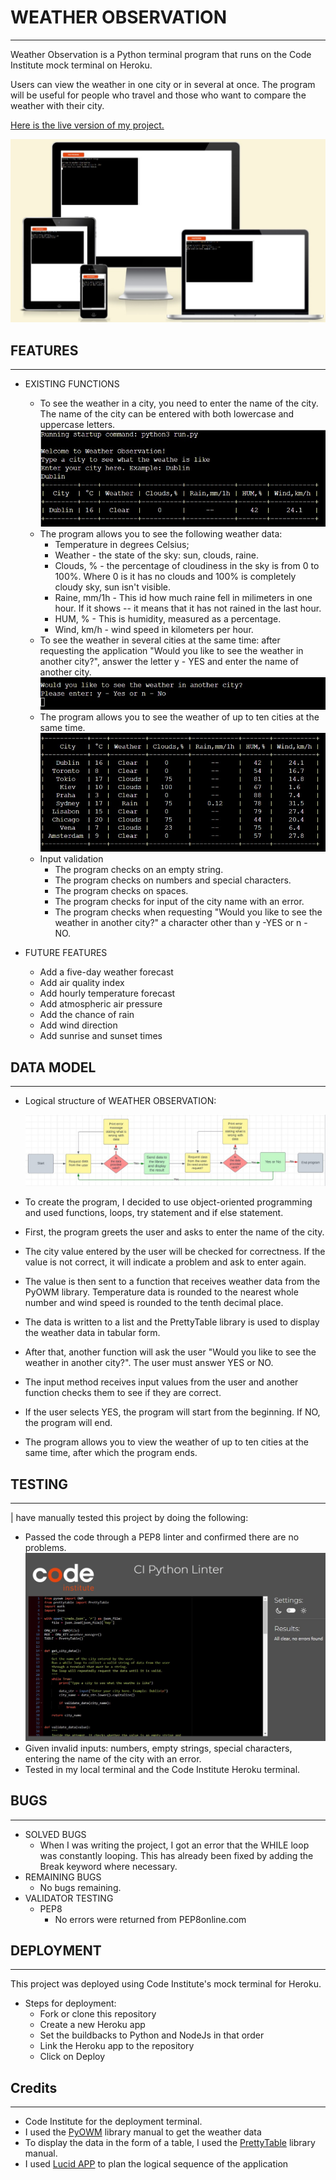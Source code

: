 # WEATHER OBSERVATION
---

Weather Observation is a Python terminal program that runs on the Code Institute mock terminal on Heroku.

Users can view the weather in one city or in several at once.
The program will be useful for people who travel and those who want to compare the weather with their city.

[Here is the live version of my project.](https://weather-observation.herokuapp.com/)

![Responsive site.](assets/images/responsive_page.jpg)


## FEATURES
---
* EXISTING FUNCTIONS
    - To see the weather in a city, you need to enter the name of the city.
    The name of the city can be entered with both lowercase and uppercase letters.
        ![Weather data from one city.](assets/images/one_city.jpg)
    - The program allows you to see the following weather data:
        + Temperature in degrees Celsius;
        + Weather - the state of the sky: sun, clouds, raine.
        + Clouds, % - the percentage of cloudiness in the sky is from 0 to 100%. Where 0 is it has no clouds and 100% is completely cloudy sky, sun isn't visible.
        + Raine, mm/1h - This id how much raine fell in milimeters in one hour. If it shows -- it means that it has not rained in the last hour.
        + HUM, %  - This is humidity, measured as a percentage.
        + Wind, km/h  - wind speed in kilometers per hour.
    - To see the weather in several cities at the same time: after requesting the application "Would you like to see the weather in another city?", answer the letter y - YES and enter the name of another city.
        ![Screenshot of the question.](assets/images/question_y_n.jpg)
    - The program allows you to see the weather of up to ten cities at the same time.
        ![Screenshot of 10 cities.](assets/images/ten_cities.jpg)
    - Input validation
        + The program checks on an empty string.
        + The program checks on numbers and special characters.
        + The program checks on spaces.
        + The program checks for input of the city name with an error.
        + The program checks when requesting "Would you like to see the weather in another city?" a character other than y -YES or n - NO.
        
* FUTURE FEATURES
    - Add a five-day weather forecast
    - Add air quality index
    - Add hourly temperature forecast
    - Add atmospheric air pressure
    - Add the chance of rain
    - Add wind direction
    - Add sunrise and sunset times

## DATA MODEL
---
* Logical structure of WEATHER OBSERVATION:

    ![Logical structure of WEATHER OBSERVATION.](assets/images/Structure_of_WO.jpg)

* To create the program, I decided to use object-oriented programming and used functions, loops, try statement and if else statement.

* First, the program greets the user and asks to enter the name of the city.

* The city value entered by the user will be checked for correctness. If the value is not correct, it will indicate a problem and ask to enter again.

* The value is then sent to a function that receives weather data from the PyOWM library. Temperature data is rounded to the nearest whole number and wind speed is rounded to the tenth decimal place.

* The data is written to a list and the PrettyTable library is used to display the weather data in tabular form.

* After that, another function will ask the user "Would you like to see the weather in another city?". The user must answer YES or NO.

* The input method receives input values from the user and another function checks them to see if they are correct.

* If the user selects YES, the program will start from the beginning. If NO, the program will end.

* The program allows you to view the weather of up to ten cities at the same time, after which the program ends.

## TESTING
---
| have manually tested this project by doing the following:

* Passed the code through a PEP8 linter and confirmed there are no problems.
    ![PEP8.](assets/images/pep8.jpg)
* Given invalid inputs: numbers, empty strings, special characters, entering the name of the city with an error.
* Tested in my local terminal and the Code Institute Heroku terminal.

## BUGS
---
* SOLVED BUGS
    - When I was writing the project, I got an error that the WHILE loop was constantly looping. This has already been fixed by adding the Break keyword where necessary.
* REMAINING BUGS
    - No bugs remaining.
* VALIDATOR TESTING
    - PEP8
        + No errors were returned from PEP8online.com

## DEPLOYMENT
---
This project was deployed using Code Institute's mock terminal for Heroku.
* Steps for deployment:
    - Fork or clone this repository
    - Create a new Heroku app
    - Set the buildbacks to Python and NodeJs in that order
    - Link the Heroku app to the repository
    - Click on Deploy

## Credits
---
* Code Institute for the deployment terminal.
* I used the [PyOWM](https://pypi.org/project/pyowm/) library manual to get the weather data
* To display the data in the form of a table, I used the [PrettyTable](https://pypi.org/project/prettytable/) library manual.
* I used [Lucid APP](https://lucid.app/users/login#/login) to plan the logical sequence of the application 